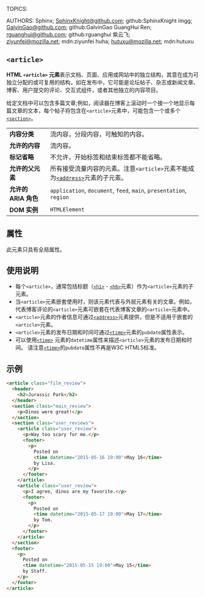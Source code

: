 TOPICS: <article>
AUTHORS: Sphinx; SphinxKnight@github.com; github:SphinxKnight
         imgg; GalvinGao@github.com; github:GalvinGao
         GuangHui Ren; rguanghui@github.com; github:rguanghui
         紫云飞; ziyunfei@mozilla.net; mdn:ziyunfei
         huha; hutuxu@mozilla.net; mdn:hutuxu

# `<article>`

**HTML `<article>` 元素**表示文档、页面、应用或网站中的独立结构，其意在成为可独立分配的或可复用的结构，如在发布中，它可能是论坛帖子、杂志或新闻文章、博客、用户提交的评论、交互式组件，或者其他独立的内容项目。​​

给定文档中可以包含多篇文章;例如，阅读器在博客上滚动时一个接一个地显示每篇文章的文本，每个帖子将包含在`<article>`元素中，可能包含一个或多个[`<section>`](/zh-hans/webfrontend/<section>)。

|  |  |
| :-- | :-- |
| **内容分类** | 流内容，分段内容，可触知的内容。 |
| **允许的内容** | 流内容。 |
| **标记省略** | 不允许，开始标签和结束标签都不能省略。|
| **允许的父元素** | 所有接受流量内容的元素。注意`<article>`元素不能成为[`<address>`](/zh-hans/webfrontend/<address>)元素的子元素。|
| **允许的 ARIA 角色** | `application`, `document`, `feed`, `main`, `presentation`, `region` |
| **DOM 实例** | `HTMLElement` |

## 属性

此元素只具有全局属性。

## 使用说明

- 每个`<article>`，通常包括标题（[`<h1>`](/zh-hans/webfrontend/<h1>) - [`<h6>`](/zh-hans/webfrontend/<h6>)元素）作为`<article>`元素的子元素。
- 当`<article>`元素嵌套使用时，则该元素代表与外层元素有关的文章。例如，代表博客评论的`<article>`元素可嵌套在代表博客文章的`<article>`元素中。
- `<article>`元素的作者信息可通过[`<address>`](/zh-hans/webfrontend/<address>)元素提供，但是不适用于嵌套的`<article>`元素。
- `<article>`元素的发布日期和时间可通过[`<time>`](/zh-hans/webfrontend/<time>)元素的`pubdate`属性表示。
- 可以使用[`<time>`](/zh-hans/webfrontend/<time>) 元素的`datetime`属性来描述`<article>`元素的发布日期和时间。
请注意[`<time>`](/zh-hans/webfrontend/<time>)的`pubdate`属性不再是W3C HTML5标准。

## 示例

```html
<article class="film_review">
  <header>
    <h2>Jurassic Park</h2>
  </header>
  <section class="main_review">
    <p>Dinos were great!</p>
  </section>
  <section class="user_reviews">
    <article class="user_review">
      <p>Way too scary for me.</p>
      <footer>
        <p>
          Posted on
          <time datetime="2015-05-16 19:00">May 16</time>
          by Lisa.
        </p>
      </footer>
    </article>
    <article class="user_review">
      <p>I agree, dinos are my favorite.</p>
      <footer>
        <p>
          Posted on
          <time datetime="2015-05-17 19:00">May 17</time>
          by Tom.
        </p>
      </footer>
    </article>
  </section>
  <footer>
    <p>
      Posted on
      <time datetime="2015-05-15 19:00">May 15</time>
      by Staff.
    </p>
  </footer>
</article>
```
